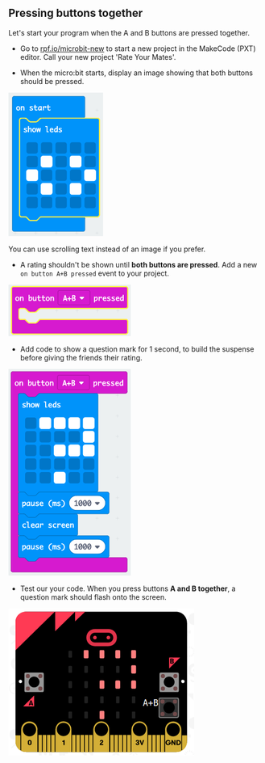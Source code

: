 ## Pressing buttons together

Let's start your program when the A and B buttons are pressed together.

+ Go to <a href="https://rpf.io/microbit-new" target="_blank">rpf.io/microbit-new</a> to start a new project in the MakeCode (PXT) editor. Call your new project 'Rate Your Mates'.

+ When the micro:bit starts, display an image showing that both buttons should be pressed.

![captura de pantalla](images/rate-start-img.png)

You can use scrolling text instead of an image if you prefer.

+ A rating shouldn't be shown until **both buttons are pressed**. Add a new `on button A+B pressed` event to your project.

![captura de pantalla](images/rate-ab.png)

+ Add code to show a question mark for 1 second, to build the suspense before giving the friends their rating.

![screenshot](images/rate-question.png)

+ Test our your code. When you press buttons **A and B together**, a question mark should flash onto the screen.

![captura de pantalla](images/rate-question-test.png)